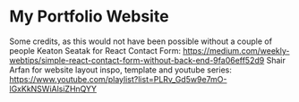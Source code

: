 # My Portfolio Website

Some credits, as this would not have been possible without a couple of people
Keaton Seatak for React Contact Form: https://medium.com/weekly-webtips/simple-react-contact-form-without-back-end-9fa06eff52d9
Shair Arfan for website layout inspo, template and youtube series: https://www.youtube.com/playlist?list=PLRv_Gd5w9e7mO-lGxKkNSWiAlsiZHnQYY 
